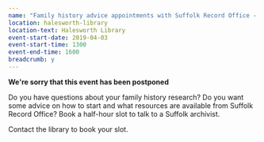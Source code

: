 ```yaml
---
name: "Family history advice appointments with Suffolk Record Office - POSTPONED"
location: halesworth-library
location-text: Halesworth Library
event-start-date: 2019-04-03
event-start-time: 1300
event-end-time: 1600
breadcrumb: y
---
```


**We're sorry that this event has been postponed**

Do you have questions about your family history research? Do you want some advice on how to start and what resources are available from Suffolk Record Office? Book a half-hour slot to talk to a Suffolk archivist.

Contact the library to book your slot.
